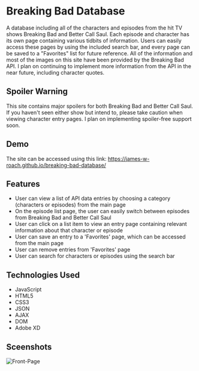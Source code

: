 # Breaking Bad Database

A database including all of the characters and episodes from the hit TV shows Breaking Bad and Better Call Saul. Each episode and character has its own page containing various tidbits of information. Users can easily access these pages by using the included search bar, and every page can be saved to a "Favorites" list for future reference. All of the information and most of the images on this site have been provided by the Breaking Bad API. I plan on continuing to implement more information from the API in the near future, including character quotes.

## Spoiler Warning

This site contains major spoilers for both Breaking Bad and Better Call Saul. If you haven't seen either show but intend to, please take caution when viewing character entry pages. I plan on implementing spoiler-free support soon.

## Demo

The site can be accessed using this link: https://james-w-roach.github.io/breaking-bad-database/

## Features
- User can view a list of API data entries by choosing a category (characters or episodes) from the main page
- On the episode list page, the user can easily switch between episodes from Breaking Bad and Better Call Saul
- User can click on a list item to view an entry page containing relevant information about that character or episode
- User can save an entry to a 'Favorites' page, which can be accessed from the main page
- User can remove entries from 'Favorites' page
- User can search for characters or episodes using the search bar

## Technologies Used

- JavaScript
- HTML5
- CSS3
- JSON
- AJAX
- DOM
- Adobe XD

## Sceenshots

![Front-Page](https://user-images.githubusercontent.com/76799878/115782391-7b959f80-a370-11eb-8258-af723205008b.png)


